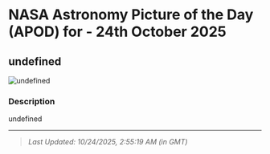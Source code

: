 
# NASA Astronomy Picture of the Day (APOD) for - 24th October 2025
## undefined

![undefined](undefined)

### Description
undefined

---
> _Last Updated: 10/24/2025, 2:55:19 AM (in GMT)_
